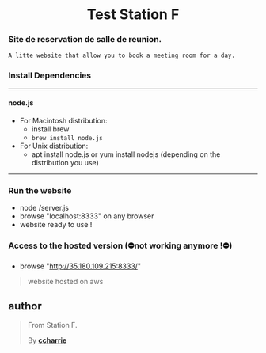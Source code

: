 <h1 align=center>Test Station F</h1>
<h3>Site de reservation de salle de reunion.</h3>

```
A litte website that allow you to book a meeting room for a day.
```

<h3>Install Dependencies</h3>

- - - -

<h4>node.js</h4>

* For Macintosh distribution:
    * install brew
    * `brew install node.js`
* For Unix distribution:
    * apt install node.js or yum install nodejs (depending on the distribution you use)

- - - -

<h3>Run the website</h3>

* node <repository path>/server.js
* browse "localhost:8333" on any browser
* website ready to use !

<h3>Access to the hosted version (⛔️not working anymore !⛔️)</h3>

* browse "http://35.180.109.215:8333/"

> website hosted on aws

## author

>From Station F.
>
>By [**ccharrie**](https://github.com/ccharrie)

